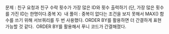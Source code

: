 문제 : 친구 요청과 친구 수락 횟수가 가장 많은 ID와 횟수 출력하기 (단, 가장 많은 횟수를 가진 ID는 한명이다.중복 X)
​
내 풀이 : 중복이 없다는 조건을 보지 못해서 MAX() 함수를 쓰기 위해 서브쿼리를 두 번 사용했다. ORDER BY를 활용하면 더 간결하게 표현 가능할 것 같다.
​
ORDER BY를 활용해서 푸니 코드가 간결해졌다.